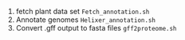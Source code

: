 1. fetch plant data set `Fetch_annotation.sh`
3. Annotate genomes `Helixer_annotation.sh`
4. Convert .gff output to fasta files `gff2proteome.sh`
